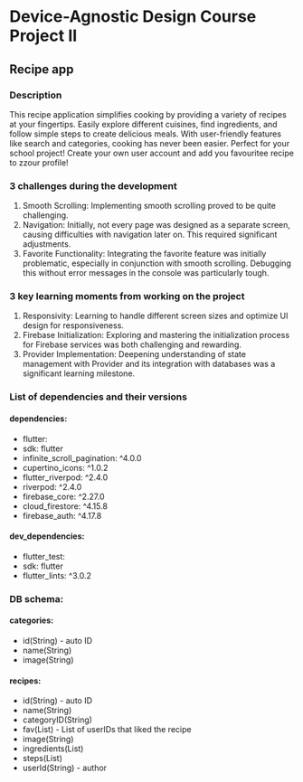 # Device-Agnostic Design Course Project II

## Recipe app
### Description
This recipe application simplifies cooking by providing a variety of recipes at your fingertips. Easily explore different cuisines, find ingredients, and follow simple steps to create delicious meals. With user-friendly features like search and categories, cooking has never been easier. Perfect for your school project! Create your own user account and add you favouritee recipe to zzour profile!

### 3 challenges during the development
1. Smooth Scrolling: Implementing smooth scrolling proved to be quite challenging.
2. Navigation: Initially, not every page was designed as a separate screen, causing difficulties with navigation later on. This required significant adjustments.
3. Favorite Functionality: Integrating the favorite feature was initially problematic, especially in conjunction with smooth scrolling. Debugging this without error messages in the console was particularly tough.

### 3 key learning moments from working on the project
1. Responsivity: Learning to handle different screen sizes and optimize UI design for responsiveness.
2. Firebase Initialization: Exploring and mastering the initialization process for Firebase services was both challenging and rewarding.
3. Provider Implementation: Deepening understanding of state management with Provider and its integration with databases was a significant learning milestone.

### List of dependencies and their versions
#### dependencies:
- flutter:
- sdk: flutter
- infinite_scroll_pagination: ^4.0.0
- cupertino_icons: ^1.0.2
- flutter_riverpod: ^2.4.0
- riverpod: ^2.4.0
- firebase_core: ^2.27.0
- cloud_firestore: ^4.15.8
- firebase_auth: ^4.17.8

#### dev_dependencies:
- flutter_test:
- sdk: flutter
- flutter_lints: ^3.0.2

###  DB schema:
#### categories: 
- id(String) - auto ID 
- name(String)
- image(String)

#### recipes:
- id(String) - auto ID
- name(String)
- categoryID(String)
- fav(List<String>) - List of userIDs that liked the recipe
- image(String)
- ingredients(List<String>)
- steps(List<String>)
- userId(String) - author

